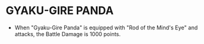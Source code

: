
# GYAKU-GIRE PANDA

*   When "Gyaku-Gire Panda" is equipped with "Rod of the Mind's Eye" and attacks, the Battle Damage is 1000 points.

  